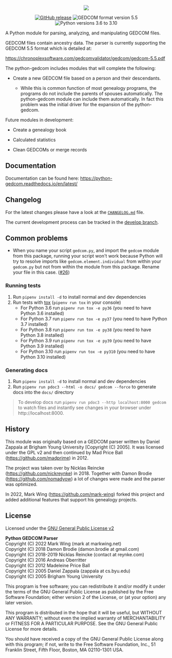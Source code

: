 <p align="center">
  <img src="logo.png">
</p>

<p align="center">
    <a href="https://github.com/mark-wing/python-gedcom/releases" target="_blank"><img src="https://img.shields.io/github/release/mark-wing/python-gedcom.svg" alt="GitHub release"></a>
    <img src="https://img.shields.io/badge/GEDCOM%20format%20version-5.5-yellowgreen.svg" alt="GEDCOM format version 5.5">
    <img src="https://img.shields.io/badge/Python%20versions-3.6%20to%203.10-yellowgreen.svg" alt="Python versions 3.6 to 3.10">
</p>

A Python module for parsing, analyzing, and manipulating GEDCOM files.

GEDCOM files contain ancestry data. The parser is currently supporting the GEDCOM 5.5 format which is detailed at:

https://chronoplexsoftware.com/gedcomvalidator/gedcom/gedcom-5.5.pdf

The python-gedcom includes modules that will complete the following:

* Create a new GEDCOM file based on a person and their descendants.

  * While this is common function of most genealogy programs, the programs do not include the parents of spouses automatically. The python-gedcom module can include them automatically. In fact this problem was the initial driver for the expansion of the python-gedcom.

Future modules in development:

* Create a genealogy book

* Calculated statistics

* Clean GEDCOMs or merge records

## Documentation

Documentation can be found here: https://python-gedcom.readthedocs.io/en/latest/

## Changelog

For the latest changes please have a look at the [`CHANGELOG.md`](CHANGELOG.md) file.

The current development process can be tracked in the [develop branch](https://github.com/Mark-Wing/python-gedcom/tree/develop).

## Common problems

* When you name your script `gedcom.py`, and import the `gedcom` module from this package, running your script won't
  work because Python will try to resolve imports like `gedcom.element.individual` from within your `gedcom.py` but
  not from within the module from this package. Rename your file in this case. ([#26](https://github.com/nickreynke/python-gedcom/issues/26))

### Running tests

1. Run `pipenv install -d` to install normal and dev dependencies
1. Run tests with [tox](https://tox.readthedocs.io/en/latest/index.html) (`pipenv run tox` in your console)
    * For Python 3.6 run `pipenv run tox -e py36` (you need to have Python 3.6 installed)
    * For Python 3.7 run `pipenv run tox -e py37` (you need to have Python 3.7 installed)
    * For Python 3.8 run `pipenv run tox -e py38` (you need to have Python 3.8 installed)
    * For Python 3.9 run `pipenv run tox -e py39` (you need to have Python 3.9 installed)
    * For Python 3.10 run `pipenv run tox -e py310` (you need to have Python 3.10 installed)

### Generating docs

1. Run `pipenv install -d` to install normal and dev dependencies
1. Run `pipenv run pdoc3 --html -o docs/ gedcom --force` to generate docs into the `docs/` directory

> To develop docs run `pipenv run pdoc3 --http localhost:8000 gedcom`
> to watch files and instantly see changes in your browser under http://localhost:8000.

## History

This module was originally based on a GEDCOM parser written by Daniel Zappala at Brigham Young University 
[Copyright (C) 2005].  It was licensed under the GPL v2 and then continued by Mad Price Ball (https://github.com/madprime) in 2012.

The project was taken over by Nicklas Reincke (https://github.com/nickreynke) in 2018.
Together with  Damon Brodie (https://github.com/nomadyow) a lot of changes were made and the parser was optimized.

In 2022, Mark Wing (https://github.com/mark-wing) forked this project and added additional features that support his genealogy projects.

## License

Licensed under the [GNU General Public License v2](http://www.gnu.org/licenses/gpl-2.0.html)

**Python GEDCOM Parser**
<br>Copyright (C) 2022 Mark Wing (mark at markwing.net)
<br>Copyright (C) 2018 Damon Brodie (damon.brodie at gmail.com)
<br>Copyright (C) 2018-2019 Nicklas Reincke (contact at reynke.com)
<br>Copyright (C) 2016 Andreas Oberritter
<br>Copyright (C) 2012 Madeleine Price Ball
<br>Copyright (C) 2005 Daniel Zappala (zappala at cs.byu.edu)
<br>Copyright (C) 2005 Brigham Young University

This program is free software; you can redistribute it and/or modify
it under the terms of the GNU General Public License as published by
the Free Software Foundation; either version 2 of the License, or
(at your option) any later version.

This program is distributed in the hope that it will be useful,
but WITHOUT ANY WARRANTY; without even the implied warranty of
MERCHANTABILITY or FITNESS FOR A PARTICULAR PURPOSE.  See the
GNU General Public License for more details.

You should have received a copy of the GNU General Public License along
with this program; if not, write to the Free Software Foundation, Inc.,
51 Franklin Street, Fifth Floor, Boston, MA 02110-1301 USA.

